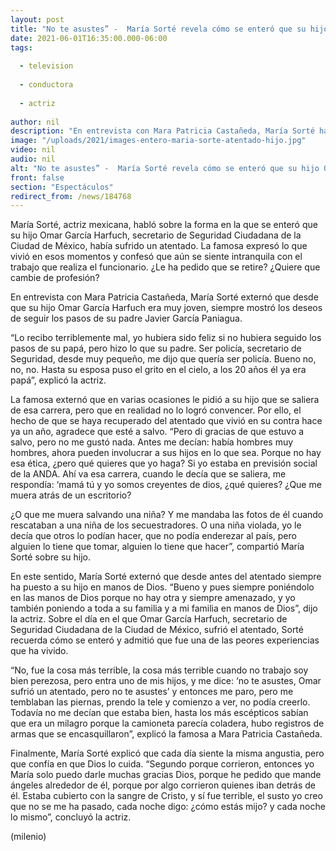 ```yaml
---
layout: post
title: "No te asustes” -  María Sorté revela cómo se enteró que su hijo Omar García Harfuch sufrió atentado"
date: 2021-06-01T16:35:00.000-06:00
tags:
  
  - television
  
  - conductora
  
  - actriz
  
author: nil
description: "En entrevista con Mara Patricia Castañeda, María Sorté habló sobre la incertidumbre que ha sentido por su hijo Omar García Harfuch; recordó aquel día en el que vivió un atentado. "
image: "/uploads/2021/images-entero-maria-sorte-atentado-hijo.jpg"
video: nil
audio: nil
alt: "No te asustes” -  María Sorté revela cómo se enteró que su hijo Omar García Harfuch sufrió atentado"
front: false
section: "Espectáculos"
redirect_from: /news/184768
---
```


María Sorté, actriz mexicana, habló sobre la forma en la que se enteró que su hijo Omar García Harfuch, secretario de Seguridad Ciudadana de la Ciudad de México, había sufrido un atentado. La famosa expresó lo que vivió en esos momentos y confesó que aún se siente intranquila con el trabajo que realiza el funcionario. ¿Le ha pedido que se retire? ¿Quiere que cambie de profesión?  

En entrevista con Mara Patricia Castañeda, María Sorté externó que desde que su hijo Omar García Harfuch era muy joven, siempre mostró los deseos de seguir los pasos de su padre Javier García Paniagua. 

“Lo recibo terriblemente mal, yo hubiera sido feliz si no hubiera seguido los pasos de su papá, pero hizo lo que su padre. Ser policía, secretario de Seguridad, desde muy pequeño, me dijo que quería ser policía. Bueno no, no, no. Hasta su esposa puso el grito en el cielo, a los 20 años él ya era papá”, explicó la actriz. 

La famosa externó que en varias ocasiones le pidió a su hijo que se saliera de esa carrera, pero que en realidad no lo logró convencer. Por ello, el hecho de que se haya recuperado del atentado que vivió en su contra hace ya un año, agradece que esté a salvo. “Pero di gracias de que estuvo a salvo, pero no me gustó nada. Antes me decían: había hombres muy hombres, ahora pueden involucrar a sus hijos en lo que sea. Porque no hay esa ética, ¿pero qué quieres que yo haga? Si yo estaba en previsión social de la ANDA. Ahí va esa carrera, cuando le decía que se saliera, me respondía: ‘mamá tú y yo somos creyentes de dios, ¿qué quieres? ¿Que me muera atrás de un escritorio? 

¿O que me muera salvando una niña? Y me mandaba las fotos de él cuando rescataban a una niña de los secuestradores. O una niña violada, yo le decía que otros lo podían hacer, que no podía enderezar al país, pero alguien lo tiene que tomar, alguien lo tiene que hacer”, compartió María Sorté sobre su hijo. 

En este sentido, María Sorté externó que desde antes del atentado siempre ha puesto a su hijo en manos de Dios. “Bueno y pues siempre poniéndolo en las manos de Dios porque no hay otra y siempre amenazado, y yo también poniendo a toda a su familia y a mi familia en manos de Dios”, dijo la actriz. Sobre el día en el que Omar García Harfuch, secretario de Seguridad Ciudadana de la Ciudad de México, sufrió el atentado, Sorté recuerda cómo se enteró y admitió que fue una de las peores experiencias que ha vivido. 

“No, fue la cosa más terrible, la cosa más terrible cuando no trabajo soy bien perezosa, pero entra uno de mis hijos, y me dice: ‘no te asustes, Omar sufrió un atentado, pero no te asustes’ y entonces me paro, pero me temblaban las piernas, prendo la tele y comienzo a ver, no podía creerlo. Todavía no me decían que estaba bien, hasta los más escépticos sabían que era un milagro porque la camioneta parecía coladera, hubo registros de armas que se encasquillaron”, explicó la famosa a Mara Patricia Castañeda. 

Finalmente, María Sorté explicó que cada día siente la misma angustia, pero que confía en que Dios lo cuida. “Segundo porque corrieron, entonces yo María solo puedo darle muchas gracias Dios, porque he pedido que mande ángeles alrededor de él, porque por algo corrieron quienes iban detrás de él. Estaba cubierto con la sangre de Cristo, y sí fue terrible, el susto yo creo que no se me ha pasado, cada noche digo: ¿cómo estás mijo? y cada noche lo mismo”, concluyó la actriz. 

(milenio)